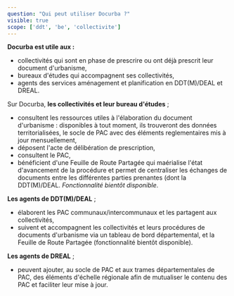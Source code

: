 ```yaml
---
question: "Qui peut utiliser Docurba ?"
visible: true
scope: ['ddt', 'be', 'collectivite']
---
```


**Docurba est utile aux :**

- collectivités qui sont en phase de prescrire ou ont déjà prescrit leur document d'urbanisme,
- bureaux d'études qui accompagnent ses collectivités,
- agents des services aménagement et planification en DDT(M)/DEAL et DREAL. 



Sur Docurba, **les collectivités et leur bureau d'études** ; 
- consultent les ressources utiles à l'élaboration du document d'urbanisme : disponibles à tout moment, ils trouveront des données territorialisées, le socle de PAC avec des éléments reglementaires mis à jour mensuellement,
- déposent l'acte de délibération de prescription,
- consultent le PAC,
- bénéficient d'une Feuille de Route Partagée qui maérialise l'état d'avancement de la procédure et permet de centraliser les échanges de documents entre les différentes parties prenantes (dont la DDT(M)/DEAL. _Fonctionnalité bientôt disponible_.

**Les agents de DDT(M)/DEAL** ; 
- élaborent les PAC communaux/intercommunaux et les partagent aux collectivités,
- suivent et accompagnent les collectivités et leurs procédures de documents d'urbanisme via un tableau de bord départemental, et la Feuille de Route Partagée (fonctionnalité bientôt disponible).

**Les agents de DREAL** ;
- peuvent  ajouter, au socle de PAC et aux trames départementales de PAC, des éléments d'échelle régionale afin de mutualiser le contenu des PAC et faciliter leur mise à jour.
